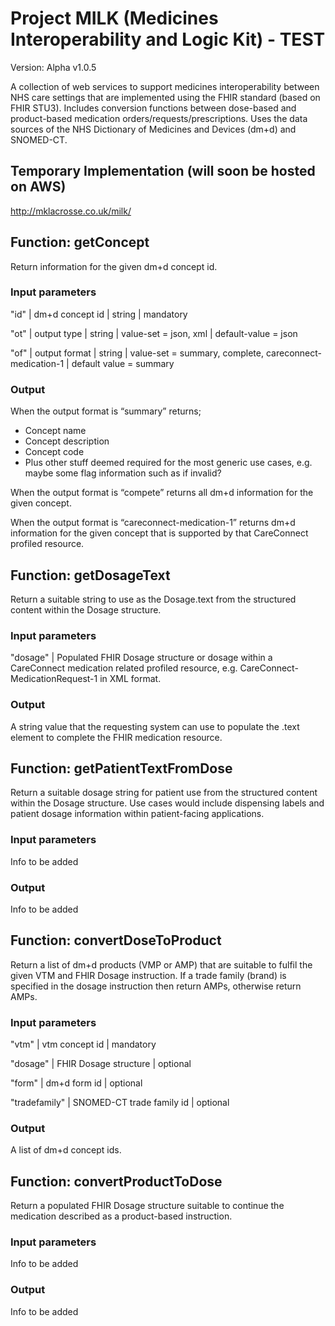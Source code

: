 # Project MILK (Medicines Interoperability and Logic Kit) - TEST

Version: Alpha v1.0.5

A collection of web services to support medicines interoperability between NHS care settings that are implemented using the FHIR standard (based on FHIR STU3). Includes conversion functions between dose-based and product-based medication orders/requests/prescriptions. Uses the data sources of the NHS Dictionary of Medicines and Devices (dm+d) and SNOMED-CT.

## Temporary Implementation (will soon be hosted on AWS)
http://mklacrosse.co.uk/milk/

## Function: getConcept

Return information for the given dm+d concept id.

### Input parameters

"id" | dm+d concept id | string | mandatory

"ot" | output type | string | value-set = json, xml | default-value = json

"of" | output format | string | value-set = summary, complete, careconnect-medication-1 | default value = summary

### Output

When the output format is “summary” returns;

  * Concept name
  * Concept description
  * Concept code
  * Plus other stuff deemed required for the most generic use cases, e.g. maybe some flag information such as if invalid?

When the output format is “compete” returns all dm+d information for the given concept. 

When the output format is “careconnect-medication-1” returns dm+d information for the given concept that is supported by that CareConnect profiled resource.

## Function: getDosageText

Return a suitable string to use as the Dosage.text from the structured content within the Dosage structure.

### Input parameters

"dosage" | Populated FHIR Dosage structure or dosage within a CareConnect medication related profiled resource, e.g. CareConnect-MedicationRequest-1 in XML format.

### Output

A string value that the requesting system can use to populate the .text element to complete the FHIR medication resource. 

## Function: getPatientTextFromDose

Return a suitable dosage string for patient use from the structured content within the Dosage structure. Use cases would include dispensing labels and patient dosage information within patient-facing applications. 

### Input parameters

Info to be added

### Output

Info to be added

## Function: convertDoseToProduct

Return a list of dm+d products (VMP or AMP) that are suitable to fulfil the given VTM and FHIR Dosage instruction. If a trade family (brand) is specified in the dosage instruction then return AMPs, otherwise return AMPs.

### Input parameters

"vtm" | vtm concept id | mandatory

"dosage" | FHIR Dosage structure | optional

"form" | dm+d form id | optional

"tradefamily" | SNOMED-CT trade family id | optional

### Output

A list of dm+d concept ids.

## Function: convertProductToDose

Return a populated FHIR Dosage structure suitable to continue the medication described as a product-based instruction.

### Input parameters

Info to be added

### Output

Info to be added
